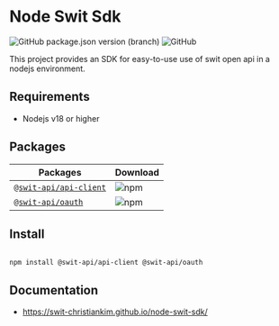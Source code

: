 # Node Swit Sdk

![GitHub package.json version (branch)](https://img.shields.io/github/package-json/v/Swit-ChristianKim/node-swit-sdk)
![GitHub](https://img.shields.io/github/license/Swit-ChristianKim/node-swit-sdk)

This project provides an SDK for easy-to-use use of swit open api in a nodejs environment.

## Requirements

- Nodejs v18 or higher

## Packages 

| Packages  | Download |
| --- | --- |
| [`@swit-api/api-client`](https://www.npmjs.com/package/@swit-api/api-client) | ![npm](https://img.shields.io/npm/dt/%40swit-api/api-client)
| [`@swit-api/oauth`](https://www.npmjs.com/package/@swit-api/oauth)  | ![npm](https://img.shields.io/npm/dt/%40swit-api/oauth) |

## Install


```shell

npm install @swit-api/api-client @swit-api/oauth

```

## Documentation

- https://swit-christiankim.github.io/node-swit-sdk/
